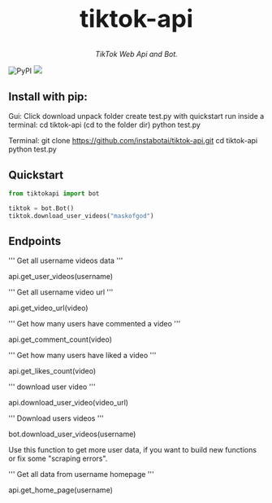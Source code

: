 <h1 align="center" style="font-size: 3rem;">
tiktok-api
</h1>
<p align="center">
<em>TikTok Web Api and Bot.</em></p>
<p>

   ![PyPI](https://img.shields.io/pypi/v/tiktok-api.svg) ![](https://img.shields.io/pypi/dm/tiktok-api.svg) 

</p></p>
<h2>Install with pip:</h2><p>

Gui:
Click download
unpack folder
create test.py with quickstart
run inside a terminal:
cd tiktok-api (cd to the folder dir)
python test.py


Terminal:
git clone https://github.com/instabotai/tiktok-api.git
cd tiktok-api
python test.py

<p>

## Quickstart
```python
from tiktokapi import bot

tiktok = bot.Bot()
tiktok.download_user_videos("maskofgod")

```
<p>
<h2>Endpoints</h2><p>
''' Get all username videos data '''<p>
api.get_user_videos(username)<p>
''' Get all username video url '''<p>
api.get_video_url(video)<p>
''' Get how many users have commented a video '''<p>
api.get_comment_count(video)<p>
''' Get how many users have liked a video '''<p>
api.get_likes_count(video)<p>
''' download user video '''<p>
api.download_user_video(video_url)<p>
''' Download users videos '''<p>
bot.download_user_videos(username)<p>
Use this function to get more user data, if you want to build new functions or fix some "scraping errors".<p>
''' Get all data from username homepage '''<p>
api.get_home_page(username)
